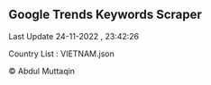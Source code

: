 

## Google Trends Keywords Scraper 
 
Last Update 24-11-2022 , 23:42:26

Country List :
VIETNAM.json



© Abdul Muttaqin 
